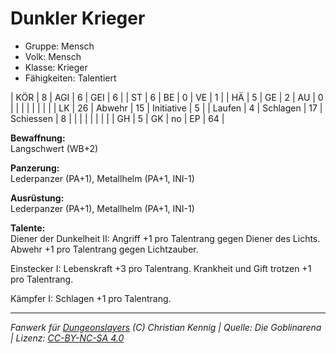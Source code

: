 # Dunkler Krieger  
- Gruppe: Mensch  
- Volk: Mensch  
- Klasse: Krieger  
- Fähigkeiten: Talentiert  


| KÖR    | 8  | AGI      | 6  | GEI        | 6  |
| ST     | 6  | BE       | 0  | VE         | 1  |
| HÄ     | 5  | GE       | 2  | AU         | 0  |
|        |    |          |    |            |    |
| LK     | 26 | Abwehr   | 15 | Initiative | 5  |
| Laufen | 4  | Schlagen | 17 | Schiessen  | 8  |
|        |    |          |    |            |    |
| GH     | 5  | GK       | no | EP         | 64 |


**Bewaffnung:**  
Langschwert (WB+2)

**Panzerung:**  
Lederpanzer (PA+1), Metallhelm (PA+1, INI-1)

**Ausrüstung:**  
Lederpanzer (PA+1), Metallhelm (PA+1, INI-1)

**Talente:**  
Diener der Dunkelheit II: Angriff +1 pro Talentrang gegen Diener des Lichts. Abwehr +1 pro Talentrang gegen Lichtzauber.

Einstecker I: Lebenskraft +3 pro Talentrang. Krankheit und Gift trotzen +1 pro Talentrang.

Kämpfer I: Schlagen +1 pro Talentrang.





___
*Fanwerk für [Dungeonslayers](https://www.dungeonslayers.net/) (C) Christian Kennig | Quelle: Die Goblinarena | Lizenz: [CC-BY-NC-SA 4.0](https://creativecommons.org/licenses/by-nc-sa/4.0/deed.de)*